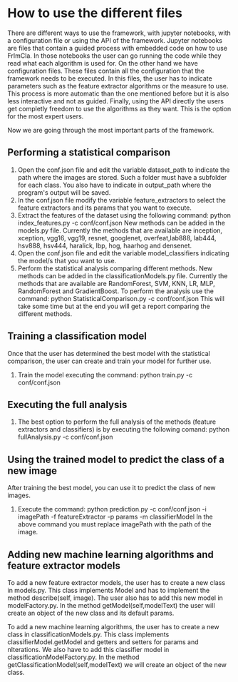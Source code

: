 # How to use the different files

There are different ways to use the framework, with jupyter notebooks, with a configuration file or using the API of the framework.
Jupyter notebooks are files that contain a guided process with embedded code on how to use FrImCla. In those notebooks the user can go running the code while they read what each algorithm is used for.
On the other hand we have configuration files. These files contain all the configuration that the framework needs to be executed. In this files, the user has to indicate parameters such as the feature extractor algorithms or the measure to use. This process is more automatic than the one mentioned before but it is also less interactive and not as guided.
Finally, using the API directly the users get completly freedom to use the algorithms as they want. This is the option for the most expert users.

Now we are going through the most important parts of the framework. 

## Performing a statistical comparison


1. Open the conf.json file and edit the variable dataset_path
   to indicate the path where the images are stored. Such a
   folder must have a subfolder for each class. You also have to indicate
   in output_path where the program's output will be saved.
2. In the conf.json file modify the variable feature_extractors to select
   the feature extractors and its params that you want to execute.
3. Extract the features of the dataset using the following
   command:
   python index_features.py -c conf/conf.json
   New methods can be added in the models.py file.
   Currently the methods that are available are inception, xception, vgg16, vgg19,
   resnet, googlenet, overfeat,lab888, lab444, hsv888, hsv444, haralick, lbp, hog,
   haarhog and densenet.
4. Open the conf.json file and edit the variable model_classifiers
   indicating the model/s that you want to use.
5. Perform the statistical analysis comparing different methods.
   New methods can be added in the classificationModels.py file.
   Currently the methods that are available are RandomForest, SVM, KNN, LR, MLP, RandomForest and GradientBoost.
   To perform the analysis use the command:
   python StatisticalComparison.py -c conf/conf.json
   This will take some time but at the end you will get a report
   comparing the different methods.

## Training a classification model


Once that the user has determined the best model with the statistical
comparison, the user can create and train your model for further use.

1. Train the model executing the command:
   python train.py -c conf/conf.json

## Executing the full analysis


1. The best option to perform the full analysis of the methods (feature extractors and
   classifiers) is by executing the following comand:
   python fullAnalysis.py -c conf/conf.json

## Using the trained model to predict the class of a new image


After training the best model, you can use it to predict the class of
new images.

1. Execute the command:
   python prediction.py -c conf/conf.json -i imagePath -f featureExtractor -p params -m classifierModel
   In the above command you must replace imagePath with the path of the image.


## Adding new machine learning algorithms and feature extractor models


To add a new feature extractor models, the user has to create a new class in models.py. This class implements Model and has to implement the method describe(self, image). The user also has to add this new model in modelFactory.py. In the method getModel(self,modelText) the user will create an object of the new class and its default params.

To add a new machine learning algorithms, the user has to create a new class in classificationModels.py.
This class implements classifierModel.getModel and getters and setters for params and
nIterations. We also have to add this classifier model in classificationModelFactory.py. In the
method getClassificationModel(self,modelText) we will create an object of the new
class.
